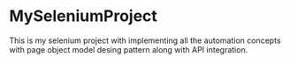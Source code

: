 # MySeleniumProject
This is my selenium project with implementing all the automation concepts with page object model desing pattern along with API integration.
